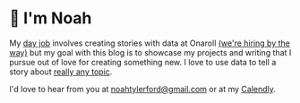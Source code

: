 # 👋 I'm Noah

My [day job](https://www.linkedin.com/in/noah-t-ford/) involves creating stories with data at Onaroll [(we're hiring by the way)](https://jobs.lever.co/onaroll) but my goal with this blog is to showcase my projects and writing that I pursue out of love for creating something new. I love to use data to tell a story about [really any topic](https://noah-ford.com/cracker-barrel-whole-foods-presidential-2020/). 

I'd love to hear from you at noahtylerford@gmail.com or at my [Calendly](https://calendly.com/noah_ford/30-minute-meeting).
